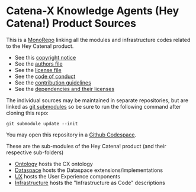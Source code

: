 # Catena-X Knowledge Agents (Hey Catena!) Product Sources

This is a [MonoRepo](https://en.wikipedia.org/wiki/Monorepo) linking all the modules and infrastructure codes related to the Hey Catena! product.

* See this [copyright notice](COPYRIGHT.md)
* See the [authors file](AUTHORS.md)
* See the [license file](LICENSE.md)
* See the [code of conduct](CODE_OF_CONDUCT.md)
* See the [contribution guidelines](CONTRIBUTING.md)
* See the [dependencies and their licenses](DEPENDENCIES.md)

The individual sources may be maintained in separate repositories, but are linked as [git submodules](https://git-scm.com/book/en/v2/Git-Tools-Submodules) 
so be sure to run the following command after cloning this repo:

```console
git submodule update --init
```

You may open this repository in a [Github Codespace](https://github.com/features/codespaces).

These are the sub-modules of the Hey Catena! product (and their respective sub-folders)

- [Ontology](ontology/README.md) hosts the CX ontology
- [Dataspace](dataspace/README.md) hosts the Dataspace extensions/implementations
- [UX](ux/README.md) hosts the User Experience components
- [Infrastructure](infrastructure/README.md) hosts the "Infrastructure as Code" descriptions



